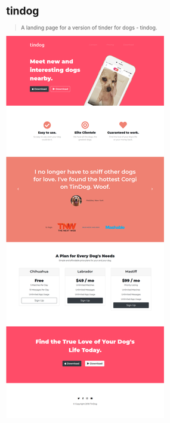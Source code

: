 # tindog

> A landing page for a version of tinder for dogs - tindog.

![Tindog](./images/tindog.png)
